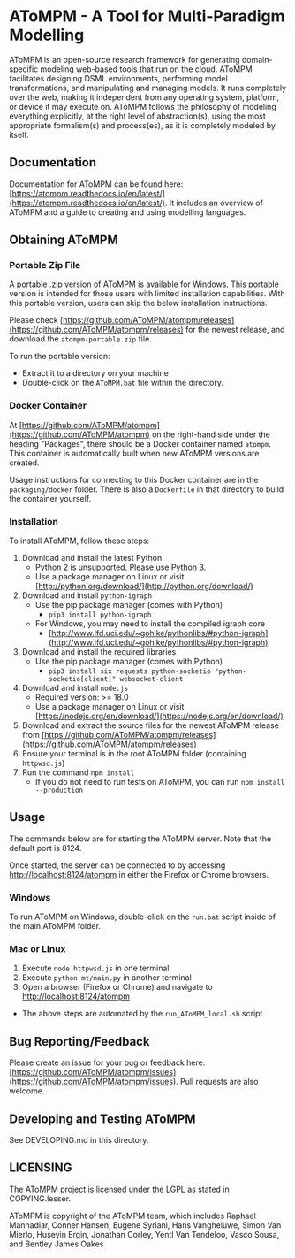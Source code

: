 # AToMPM - A Tool for Multi-Paradigm Modelling
AToMPM is an open-source research framework for generating domain-specific modeling web-based tools that run on the cloud. AToMPM facilitates designing DSML environments, performing model transformations, and manipulating and managing models. It runs completely over the web, making it independent from any operating system, platform, or device it may execute on. AToMPM follows the philosophy of modeling everything explicitly, at the right level of abstraction(s), using the most appropriate formalism(s) and process(es), as it is completely modeled by itself.

## Documentation
Documentation for AToMPM can be found here: [https://atompm.readthedocs.io/en/latest/](https://atompm.readthedocs.io/en/latest/). It includes an overview of AToMPM and a guide to creating and using modelling languages. 

## Obtaining AToMPM

### Portable Zip File

A portable .zip version of AToMPM is available for Windows. This portable version is intended for those users with limited installation capabilities. With this portable version, users can skip the below installation instructions.

Please check [https://github.com/AToMPM/atompm/releases](https://github.com/AToMPM/atompm/releases) for the newest release, and download the `atompm-portable.zip` file.

To run the portable version:
* Extract it to a directory on your machine
* Double-click on the `AToMPM.bat` file within the directory.

### Docker Container

At [https://github.com/AToMPM/atompm](https://github.com/AToMPM/atompm) on the right-hand side under the heading "Packages", there should be a Docker container named `atompm`. This container is automatically built when new AToMPM versions are created.

Usage instructions for connecting to this Docker container are in the `packaging/docker` folder. There is also a `Dockerfile` in that directory to build the container yourself. 

### Installation

To install AToMPM, follow these steps:
1. Download and install the latest Python
    * Python 2 is unsupported. Please use Python 3.
    * Use a package manager on Linux or visit [http://python.org/download/](http://python.org/download/)
2. Download and install `python-igraph`
    * Use the pip package manager (comes with Python)
        * `pip3 install python-igraph`
    * For Windows, you may need to install the compiled igraph core
        * [http://www.lfd.uci.edu/~gohlke/pythonlibs/#python-igraph](http://www.lfd.uci.edu/~gohlke/pythonlibs/#python-igraph)
3. Download and install the required libraries
    * Use the pip package manager (comes with Python)
        * `pip3 install six requests python-socketio "python-socketio[client]" websocket-client`
4. Download and install `node.js`
    * Required version: >= 18.0
    * Use a package manager on Linux or visit [https://nodejs.org/en/download/](https://nodejs.org/en/download/)
5. Download and extract the source files for the newest AToMPM release from [https://github.com/AToMPM/atompm/releases](https://github.com/AToMPM/atompm/releases)
6. Ensure your terminal is in the root AToMPM folder (containing `httpwsd.js`)
7. Run the command `npm install`
    * If you do not need to run tests on AToMPM, you can run `npm install --production`

## Usage

The commands below are for starting the AToMPM server. Note that the default port is 8124.

Once started, the server can be connected to by accessing [http://localhost:8124/atompm](http://localhost:8124/atompm) in either the Firefox or Chrome browsers.

### Windows
To run AToMPM on Windows, double-click on the `run.bat` script inside of the main AToMPM folder.

### Mac or Linux
1. Execute `node httpwsd.js` in one terminal
2. Execute `python mt/main.py` in another terminal
3. Open a browser (Firefox or Chrome) and navigate to [http://localhost:8124/atompm](http://localhost:8124/atompm)

* The above steps are automated by the `run_AToMPM_local.sh` script

## Bug Reporting/Feedback
Please create an issue for your bug or feedback here: [https://github.com/AToMPM/atompm/issues](https://github.com/AToMPM/atompm/issues). Pull requests are also welcome.

## Developing and Testing AToMPM

See DEVELOPING.md in this directory.

## LICENSING
The AToMPM project is licensed under the LGPL as stated in COPYING.lesser.

AToMPM is copyright of the AToMPM team, which includes Raphael Mannadiar, Conner Hansen, Eugene Syriani, Hans Vangheluwe, Simon Van Mierlo, Huseyin Ergin, Jonathan Corley, Yentl Van Tendeloo, Vasco Sousa, and Bentley James Oakes
